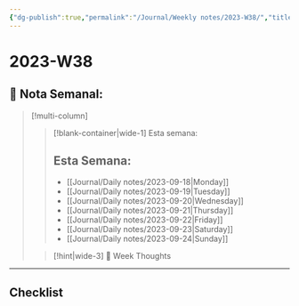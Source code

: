 ```yaml
---
{"dg-publish":true,"permalink":"/Journal/Weekly notes/2023-W38/","title":"2023-W38","tags":["NoteType/Weekly"],"updated":"2023-10-03T16:13:37.335-05:00"}
---
```



# 2023-W38

## 📅 Nota Semanal:

> [!multi-column]
> 
> > [!blank-container|wide-1] Esta semana:
> > ## Esta Semana:
> >- [[Journal/Daily notes/2023-09-18\|Monday]]
> > - [[Journal/Daily notes/2023-09-19\|Tuesday]]
> > - [[Journal/Daily notes/2023-09-20\|Wednesday]]
> > - [[Journal/Daily notes/2023-09-21\|Thursday]]
> > - [[Journal/Daily notes/2023-09-22\|Friday]]
> > - [[Journal/Daily notes/2023-09-23\|Saturday]]
> > - [[Journal/Daily notes/2023-09-24\|Sunday]]
> 
> > [!hint|wide-3] 💭 Week Thoughts
> > 

- - - 

## Checklist

